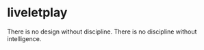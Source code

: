 # liveletplay
There is no design without discipline.  There is no discipline without intelligence. 
